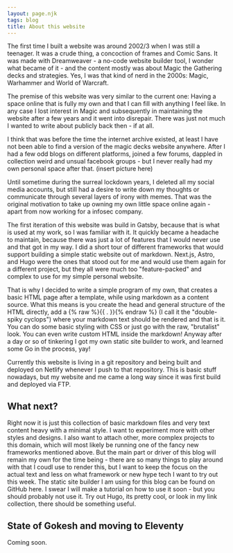 ```yaml
---
layout: page.njk
tags: blog
title: About this website
---
```


The first time I built a website was around 2002/3 when I was still a teenager. It was a crude thing, a concoction of frames and Comic Sans. It was made with Dreamweaver - a no-code website builder tool, I wonder what became of it - and the content mostly was about Magic the Gathering decks and strategies. Yes, I was that kind of nerd in the 2000s: Magic, Warhammer and World of Warcraft.

The premise of this website was very similar to the current one: Having a space online that is fully my own and that I can fill with anything I feel like.
In any case I lost interest in Magic and subsequently in maintaining the website after a few years and it went into disrepair. There was just not much I wanted to write about publicly back then - if at all.

I think that was before the time the internet archive existed, at least I have not been able to find a version of the magic decks website anywhere.
After I had a few odd blogs on different platforms, joined a few forums, dappled in collection weird and unsual facebook groups - but I never really had my own personal space after that.
(insert picture here)

Until sometime during the surreal lockdown years, I deleted all my social media accounts, but still had a desire to write down my thoughts or communicate through several layers of irony with memes.
That was the original motivation to take up owning my own little space online again - apart from now working for a infosec company.

The first iteration of this website was build in Gatsby, because that is what is used at my work, so I was familiar with it.
It quickly became a headache to maintain, because there was just a lot of features that I would never use and that got in my way.
I did a short tour of different frameworks that would support building a simple static website out of markdown. Next.js, Astro, and Hugo were the ones that stood out for me and would use them again for a different project, but they all were much too "feature-packed" and complex to use for my simple personal website.

That is why I decided to write a simple program of my own, that creates a basic HTML page after a template, while using markdown as a content source.
What this means is you create the head and general structure of the HTML directly, add a {% raw %}{{ . }}{% endraw %}
(I call it the "double-spiky cyclops") where your markdown text should be rendered and that is it.
You can do some basic styling with CSS or just go with the raw, "brutalist" look.
You can even write custom HTML inside the markdown!
Anyway after a day or so of tinkering I got my own static site builder to work, and learned some Go in the process, yay!

Currently this website is living in a git repository and being built and deployed on Netlify whenever I push to that repository. This is basic stuff nowadays, but my website and me came a long way since it was first build and deployed via FTP.

## What next?

Right now it is just this collection of basic markdown files and very text content heavy with a minimal style.
I want to experiment more with other styles and designs.
I also want to attach other, more complex projects to this domain, which will most likely be running one of the fancy new frameworks mentioned above.
But the main part or driver of this blog will remain my own for the time being - there are so many things to play around with that I coudl use to render this, but I want to keep the focus on the actual text and less on what framework or new hype tech I want to try out this week.
The static site builder I am using for this blog can be found on GitHub here. I swear I will make a tutorial on how to use it soon - but you should probably not use it. Try out Hugo, its pretty cool, or look in my link collection, there should be something useful.

## State of Gokesh and moving to Eleventy

Coming soon.
